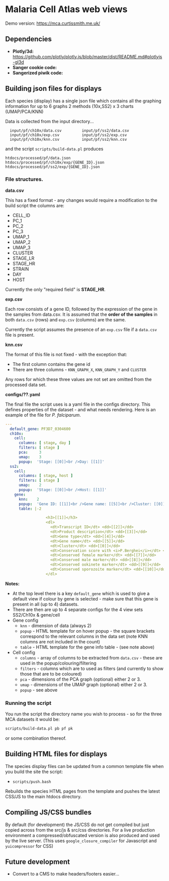 # Malaria Cell Atlas web views

Demo version: https://mca.curtissmith.me.uk/

## Dependencies

 * **Plotly/3d:** https://github.com/plotly/plotly.js/blob/master/dist/README.md#plotlyjs-gl3d
 * **Sanger cookie code:** 
 * **Sangerized piwik code:** 

## Building json files for displays

Each species (display) has a single json file which contains all the graphing information for up to 6 graphs 2 methods (10x,SS2) x 3 charts (UMAP/PCA/KNN)

Data is collected from the input directory...
```
  input/pf/ch10x/data.csv         input/pf/ss2/data.csv
  input/pf/ch10x/exp.csv          input/pf/ss2/exp.csv
  input/pf/ch10x/knn.csv          input/pf/ss2/knn.csv
```

and the script `scripts/build-data.pl` produces

```
htdocs/processed/pf/data.json
htdocs/processed/pf/ch10x/exp/{GENE_ID}.json
htdocs/processed/pf/ss2/exp/{GENE_ID}.json
```

### File structures.

**data.csv**

This has a fixed format - any changes would require a modification to the build script the columns are:

 * CELL_ID
 * PC_1
 * PC_2
 * PC_3
 * UMAP_1
 * UMAP_2
 * UMAP_3
 * CLUSTER
 * STAGE_LR
 * STAGE_HR
 * STRAIN
 * DAY
 * HOST

Currently the only "required field" is **STAGE_HR**.

**exp.csv**

Each row consists of a gene ID, followed by the expression of the gene in the samples from data.csv. It is assumed that the **order of the samples** in both `data.csv` (rows) and `exp.csv` (columns) are the same.

Currently the script assumes the presence of an `exp.csv` file if a `data.csv` file is present.

**knn.csv**

The format of this file is not fixed - with the exception that:

 * The first column contains the gene id
 * There are three columns - `KNN_GRAPH_X`, `KNN_GRAPH_Y` and `CLUSTER`

Any rows for which these three values are not set are omitted from the processed data set.

**configs/??.yaml**

The final file the script uses is a yaml file in the configs directory. This defines properties of the dataset - and what needs rendering. Here is an example of the file for *P. falciparum*.

```yaml
---
  default_gene: PF3D7_0304600
  ch10x:
    cell:
      columns: [ stage, day ]
      filters: [ stage ]
      pca:     3
      umap:    3
      popup:  'Stage: [[0]]<br />Day: [[1]]'
  ss2:
    cell:
      columns: [ stage, host ]
      filters: [ stage ]
      umap:    2
      popup:  'Stage: [[0]]<br />Host: [[1]]'
    gene:
      knn:    2
      popup:  'Gene ID: [[1]]<br />Gene name: [[5]]<br />Cluster: [[0]]'
      table: |-2

                  <h3>[[1]]</h3>
                  <dl>
                    <dt>Transcript ID</dt> <dd>[[2]]</dd>
                    <dt>Product description</dt> <dd>[[3]]</dd>
                    <dt>Gene type</dt> <dd>[[4]]</dd>
                    <dt>Gene name</dt> <dd>[[5]]</dd>
                    <dt>Cluster</dt> <dd>[[0]]</dd>
                    <dt>Conservation score with <i>P.Berghei</i></dt> <dd>[[6]]</dd>
                    <dt>Conserved female marker</dt> <dd>[[7]]</dd>
                    <dt>Conserved male marker</dt> <dd>[[8]]</dd>
                    <dt>Conserved ookinete marker</dt> <dd>[[9]]</dd>
                    <dt>Conserved sporozoite marker</dt> <dd>[[10]]</dd>
                  </dl>
```

**Notes:**
  * At the top level there is a key `default_gene` which is used to give a default view if colour by gene is selected - make sure that this gene is present in all (up to 4) datasets.
  * There are then are up to 4 separate configs for the 4 view sets SS2/Ch10x & gene/cell
  * Gene config
    * `knn`   - dimension of data (always 2)
    * `popup` - HTML template for on hover popup - the square brackets correspond to the relevant columns in the data set (note KNN columns are not included in the count)
    * `table` - HTML template for the gene info table - (see note above)
  * Cell config
    * `columns`    - array of columns to be extracted from `data.csv` - these are used in the popup/colouring/filtering
    * `filters`    - columns which are to used as filters (and currently to show those that are to be coloured)
    * `pca`        - dimensions of the PCA graph (optional) either 2 or 3.
    * `umap`       - dimensions of the UMAP graph (optional) either 2 or 3.
    * `popup`      - see above

### Running the script

You run the script the directory name you wish to process - so for the three MCA datasets it would be:

```bash
scripts/build-data.pl pb pf pk
```

or some combination thereof.

## Building HTML files for displays

The species display files can be updated from a common template file when you build the site the script:

 * `scripts/push.bash`

Rebuilds the species HTML pages from the template and pushes the latest CSS/JS to the main htdocs directory.

## Compiling JS/CSS bundles

By default (for development) the JS/CSS do not get compiled but just copied across from the src/js & src/css directories. For a live production environment a compressed/obfuscated version is also produced and used by the live server. (This uses `google_closure_compiler` for Javascript and `yuicompressor` for CSS)

## Future development

 * Convert to a CMS to make headers/footers easier...
